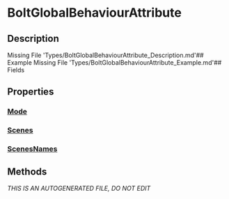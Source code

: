 # BoltGlobalBehaviourAttribute
## Description
Missing File 'Types/BoltGlobalBehaviourAttribute_Description.md'## Example
Missing File 'Types/BoltGlobalBehaviourAttribute_Example.md'## Fields
## Properties
### [Mode](BoltGlobalBehaviourAttribute/P/Mode.md)
### [Scenes](BoltGlobalBehaviourAttribute/P/Scenes.md)
### [ScenesNames](BoltGlobalBehaviourAttribute/P/ScenesNames.md)
## Methods

*THIS IS AN AUTOGENERATED FILE, DO NOT EDIT*
